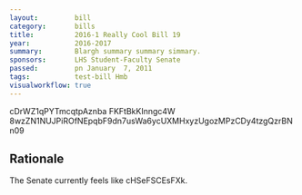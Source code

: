 ```yaml
---
layout:         bill
category:       bills
title:          2016-1 Really Cool Bill 19
year:           2016-2017
summary:        Blargh summary summary simmary.
sponsors:       LHS Student-Faculty Senate
passed:         pn January  7, 2011
tags:           test-bill Hmb
visualworkflow: true
---
```



cDrWZ1qPYTmcqtpAznba FKFtBkKInngc4W 8wzZN1NUJPiROfNEpqbF9dn7usWa6ycUXMHxyzUgozMPzCDy4tzgQzrBNn09 




Rationale
---------
The Senate currently feels like cHSeFSCEsFXk.
